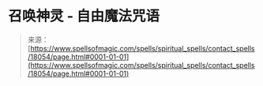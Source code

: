 <!--yml

category: 未分类

date: 2024-06-12 18:59:26

-->

# **召唤神灵 - 自由魔法咒语**

> 来源：[https://www.spellsofmagic.com/spells/spiritual_spells/contact_spells/18054/page.html#0001-01-01](https://www.spellsofmagic.com/spells/spiritual_spells/contact_spells/18054/page.html#0001-01-01)
